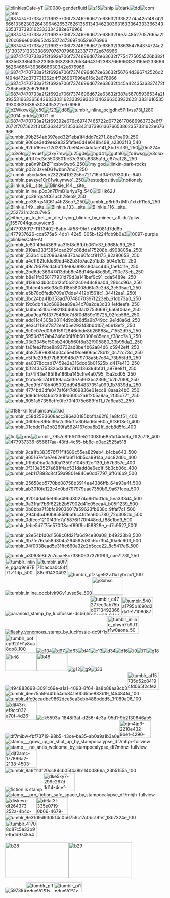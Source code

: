





![blinkiesCafe-yT](https://github.com/user-attachments/assets/441e5c26-8c13-4b95-9ff6-fc5b416c940d)
![0080-genderfluid](https://github.com/user-attachments/assets/7e2e2f38-9d5c-46a6-8e87-5b72acda5c87) ![z15](https://github.com/user-attachments/assets/b47fdcb4-b747-4f04-933b-464500f1f86e)![ship](https://github.com/user-attachments/assets/efa5b978-6b93-4b57-921b-907f097be7b5) ![dark](https://github.com/user-attachments/assets/983edace-91f1-4039-b026-b71e6e6df4f6)![dd](https://github.com/user-attachments/assets/24bc519b-7e09-4eef-bf28-b5cfe0bb475d)![com](https://github.com/user-attachments/assets/15d798de-6af1-4d92-894e-5d8add421527)![rem](https://github.com/user-attachments/assets/7025fdbc-028c-4087-94da-b8158b134651)![68747470733a2f2f692e706f7374696d672e63632f3352774a425148742f666133623032643964626537626135613434623036316333643333663436353737393162333334382e676966](https://github.com/user-attachments/assets/12b77004-b4fd-4d29-8390-57e18e8b3576)![68747470733a2f2f692e706f7374696d672e63632f6e7a48527057665a2f426c696e6b69652d35372d736974652e676966](https://github.com/user-attachments/assets/66cfba2f-3f79-485f-a57b-1b0f8bbf2ec0)![68747470733a2f2f692e706f7374696d672e63632f386354764374724c2f31303731333338697076707968323377772e676966](https://github.com/user-attachments/assets/3b070730-f610-447a-96a7-a9b6a7c0cc56)![68747470733a2f2f692e706f7374696d672e63632f775477505a526b382f633563386435323365363236326534643162383766666332316562336665626466643936666630342e676966](https://github.com/user-attachments/assets/937f02e5-af5b-410d-8619-7e9fde9eccac)![68747470733a2f2f692e706f7374696d672e63632f56764d396742526d2f494d472d373731362d4f726967696e616c2e676966](https://github.com/user-attachments/assets/1e898d25-372f-4836-b15e-416dc7519395)![68747470733a2f2f692e706f7374696d672e63632f445a42435a6337472f73656c662e676966](https://github.com/user-attachments/assets/97e81b23-3734-40c2-808d-4e964a36f25b)![68747470733a2f2f692e706f7374696d672e63632f387a56705936534a2f393531663365643633303162333939303134626630393262313831616535393036316365303435322e676966](https://github.com/user-attachments/assets/ae6340ad-5509-4a43-aff7-cc0ed0e3e290)![bZWkxwk](https://github.com/user-attachments/assets/1b6a3ac6-5bf7-47a6-9131-a3b2864f004f)![e50](https://github.com/user-attachments/assets/4e2e0ab4-d3ad-4f42-a88b-49d46bb9fb0e)![f23](https://github.com/user-attachments/assets/e215fc3c-bcba-4039-8a5a-516056df9186)![d88](https://github.com/user-attachments/assets/93ad1720-ca03-4c0f-92f3-bd70204b3a5a)![tumblr_inline_pcjgdhx5Pi1vss73l_1280](https://github.com/user-attachments/assets/34848d09-5d36-45d5-b331-ef27f35db155)![0014-pride](https://github.com/user-attachments/assets/6a8ea358-21ee-46b7-9cdf-23fb865681cb)![0071-bi](https://github.com/user-attachments/assets/7836894d-0b10-40ff-9efb-775faaac5875)![68747470733a2f2f69392e676c69747465722d67726170686963732e6f72672f7075622f313536342f31353634313739613676653862357331622e676966](https://github.com/user-attachments/assets/21fe64fa-45dd-4e7f-8f17-d843c5455860)![tumblr_99b254ab397eed32f1eba1f4ddd7c271_8be7be99_250](https://github.com/user-attachments/assets/c79779c1-4069-46a9-a5ad-74ce575e8d4d)![tumblr_906ce3ed9ee2e325fafae0d4e648b498_a2303f13_540](https://github.com/user-attachments/assets/97062d97-858b-4b3f-9ebe-2265d0e80909)![tumblr_92bb16ec712d28257be94ee4ddfae141_8bd7c139_250](https://github.com/user-attachments/assets/699c8c12-0475-48a6-931e-1de4741e0128)![0m224v](https://github.com/user-attachments/assets/02e02b70-5c0c-4460-8a59-e5e276bea55c)![io3v9q](https://github.com/user-attachments/assets/a7069839-1e62-4c5c-8357-260db73a6701)![1evuef](https://github.com/user-attachments/assets/7837bb36-9a37-4836-8253-a93b729a506f)![3xy7mw](https://github.com/user-attachments/assets/eea89c1d-050a-4c4e-8176-53a38c0dcd72)![u25g0e](https://github.com/user-attachments/assets/d4eca037-f313-43e8-a11e-405791d7be02)![jhgd41](https://github.com/user-attachments/assets/11093ab5-a176-4d99-8984-132cd1bd82be)![gutnl6](https://github.com/user-attachments/assets/08f49a95-b58c-4fdb-a31e-f8d19ab86776)![fq6wsg](https://github.com/user-attachments/assets/a056b89e-d28a-4ef9-82df-67d4f6de6eb0)![v3olux](https://github.com/user-attachments/assets/a5d882b3-8786-475c-93c8-43a3290a3778)![tumblr_4fb17cd3c5503501fe37e350a6385a1d_c87ca128_250](https://github.com/user-attachments/assets/6230b087-82bf-44c1-81d2-7fbbc3951ef1)![tumblr_pa8n9hBrZF1xsbv6wo6_250](https://github.com/user-attachments/assets/605be673-d994-40a7-862b-faead5d950f6)![my god](https://github.com/user-attachments/assets/68d13905-d798-4980-91ed-7e479b57a16d)![linkin-park-rocks](https://github.com/user-attachments/assets/ddc375a4-2b44-4d9c-b3c4-bee5ba5340f8)![tumblr_p02c3zkeDG1wbbn7mo7_250](https://github.com/user-attachments/assets/e5a2980f-b6f6-46ea-b16f-ba3638556703)![Tumblr-a5cda8ecb232264192256c721716cf34-97930dfc-640](https://github.com/user-attachments/assets/f059ab54-d4e9-4820-9322-0da7233fa1ec)![tumblr_pavzye1Cr01wiuymwo1_250](https://github.com/user-attachments/assets/30eb485a-4198-4b3f-970b-082e98a29421)![testedpositive](https://github.com/user-attachments/assets/f2484b65-e01d-4af9-940c-97c7b4fabb4e)![notlonely](https://github.com/user-attachments/assets/757847a9-dd55-408e-9647-d70676271e87)![Blinkie_98__site_](https://github.com/user-attachments/assets/818a49c4-62ef-4743-bb4f-c0d0f33aad48)![Blinkie_144__site_](https://github.com/user-attachments/assets/39c542b5-0f49-42fc-9b63-8973abd7d81c)![tumblr_inline_p3x3n7l7mB1u4yu7g_540](https://github.com/user-attachments/assets/5b7d20cf-e822-47c2-8b0f-e5caa5c61d82)![6IHk62J](https://github.com/user-attachments/assets/148d57ef-d1d2-4aec-9145-e2a2ece92103)![tumblr_pc38rqsNC61u4h28eo9_250](https://github.com/user-attachments/assets/8dd66be5-7924-4766-854f-aeee45871144)![tumblr_pc38rqsNC61u4h28eo7_250](https://github.com/user-attachments/assets/71ec9cb0-9969-4d64-af4b-f6dce9d05f01)![tumblr_p8rb9xtMfu1xtxh11o5_250](https://github.com/user-attachments/assets/9da86ac0-54e4-4cb3-a633-5f682c434136)![Blinkie_149__site_](https://github.com/user-attachments/assets/d07645df-0567-4903-b6e9-23b5944ec786)![Blinkie_133__site_](https://github.com/user-attachments/assets/e4ebbf19-eaca-4e7a-9f71-80cddc076f1b)![Blinkie_116__site_](https://github.com/user-attachments/assets/87989e2f-835c-4826-8288-382227ad25c1)![252731rd2czu7vk5](https://github.com/user-attachments/assets/e8164d57-71ef-4563-a0bd-b4bb3dd91d28)![either_go_to_hell_or_die_trying_blinkie_by_minecr_aft-dc2giiw](https://github.com/user-attachments/assets/27db5d7d-a598-4518-9ae8-83967f106f68)![1557044guouyvicm5](https://github.com/user-attachments/assets/9f1c7ea6-ac5b-4f21-a0c0-aa2d4bb31416) ![477935917-11f13402-8abb-4f58-9fdf-d46081d7dd6b](https://github.com/user-attachments/assets/3c9443c8-142f-4850-b1ae-e98fbb57868a)![477937626-cca575a5-4db1-42e5-805b-f224fdb9b0a3](https://github.com/user-attachments/assets/ca657410-e81a-489f-b0b1-50fa2c696db8)![0097-purple](https://github.com/user-attachments/assets/83ecf894-e53b-4a72-ab40-90a835c6d12d)![blinkiesCafe-At](https://github.com/user-attachments/assets/943f116c-629d-4814-a13e-cc8b26bd9140)![tumblr_fe80f49d4369faa3f5f8d6fbfb061c37_b968fc99_250](https://github.com/user-attachments/assets/8524a860-0105-4a4b-aebc-c6b89bca877e)![tumblr_910aa333f3854cad291c88dda175208b_d908805a_250](https://github.com/user-attachments/assets/e8035011-24d3-41a5-8465-71b5d9b35572)!![tumblr_553b41cb2096a9a8370ad60fccf81175_92a80653_250](https://github.com/user-attachments/assets/55f36266-3f24-4efd-9333-a215780d01c9)![tumblr_a4e1f92fcfdc89dd482b3f57ac251bd3_504e1c12_250](https://github.com/user-attachments/assets/a882240b-ded5-4e2e-a706-200bd6f00159)![tumblr_49c79579cd46df0fe98a998c80acc445_fae1411e_250](https://github.com/user-attachments/assets/fcf08ba6-7f76-4c3d-85ca-8bf69e56ddfe)![tumblr_2bd6de36947413dbb8e48d146a48e8b9_790c73eb_250](https://github.com/user-attachments/assets/44cf616b-f472-41c0-90bb-28eed72b27c7)![tumblr_b8e11fc858177931d79d3a141bef9c91_cda5489e_250](https://github.com/user-attachments/assets/cab8012f-b4b1-4bd3-b01f-ff4809ccb8b8)![tumblr_4139a3db0c0b12bf0b312c0e44c86a04_29bcc96a_250](https://github.com/user-attachments/assets/6813597c-de5d-4742-9729-efe4e7e972f0)![tumblr_3bfcd45b6d38d0d18b58008d6fa3c2d8_3c535ac1_250](https://github.com/user-attachments/assets/b2071d8c-a92c-4618-acaf-d489ed384047)![tumblr_e5b78c6fedb709e17dde4412b1561fc1_344f2aa1_250](https://github.com/user-attachments/assets/e8482d8b-8fc0-4703-ab34-5221e3261a60)!![tumblr_3bc24ba41b353ad70748070397f223eb_61db73a0_250](https://github.com/user-attachments/assets/56cac499-d30c-4b01-b617-f9fb375f2338)![tumblr_19c6db4a3c6898ea89e34c78a2de3d33_1efdeefe_250](https://github.com/user-attachments/assets/2b550cac-b1a4-47bc-ac70-088b8cbecc2f)![tumblr_1a4bca510c7e9218b460d3ad27536697_6a0406ae_250](https://github.com/user-attachments/assets/8df09a6a-92ea-48e7-8655-e01fff862ba6)![tumblr_aba9ca76f3775460c7d8f0d859e19725_92fcb566_250](https://github.com/user-attachments/assets/420ded41-e04e-44fd-b5bd-0642b11f762f)![tumblr_edd11c4305a08114d9c8b6d5a9b749cc_9e1d8a6d_250](https://github.com/user-attachments/assets/24a1850b-1006-4f8a-9205-704b7f97308a)![tumblr_9e3cf113bf7872eaf05e293f43bb4107_e0613ef2_250](https://github.com/user-attachments/assets/63d3ae11-3eed-4989-ba3a-7ba011346338)![tumblr_8e0c07ed0fb5159f2846dbde8b26888a_71552d95_250](https://github.com/user-attachments/assets/211df4e0-ca3a-4171-b0df-857c1fe308d6)![tumblr_5950d757ab4246d0f4f0b60308e85ece_f38cc7a3_250](https://github.com/user-attachments/assets/dd1ea09e-679c-4a64-b32c-846c11011115)![tumblr_03d3345cf50bb240b560f8a32f905880_33b95da2_250](https://github.com/user-attachments/assets/6b666ac3-a9bc-4cb2-8863-ce596625f357)![tumblr_fa0fee2fdbe8b93732ad8be4b62a84d6_c5942eff_250](https://github.com/user-attachments/assets/09ff474f-849d-4153-835e-2847b334f277)
![tumblr_4b875899804d04d5e4f9ce606ac78b12_0c72c73d_250](https://github.com/user-attachments/assets/f8adb739-2bb3-47b7-a292-ad95f6c22d4f)
![tumblr_c5f9e298d77b899948d7f9708a5b7e64_73b55fd9_250](https://github.com/user-attachments/assets/4e98d8b4-90ff-4405-a0d6-f98be902f9fa)![tumblr_ea0378dcab17459e2a316dcd6b01525b_d417e413_250](https://github.com/user-attachments/assets/e08764ac-14a6-4e1b-be5b-cd78b465b558)![tumblr_15f243a75332bd3dbc741a136394bf31_a979e8f1_250](https://github.com/user-attachments/assets/82fb477b-ba08-45bc-a009-9a054c96f9e3)![tumblr_fb74f43e485f8e186ba145cffe4a0795_f5a2cd05_250](https://github.com/user-attachments/assets/8dbc7d3f-f20b-4759-a401-ad5a2a81297e)![tumblr_12a1ce5d7461f89ac4d3e75963bc2369_1b2b7098_250](https://github.com/user-attachments/assets/3ce560a9-2a0b-4a86-8fd1-57ecb210af1b)![tumblr_9ed9fd7f8b405092dd9484837351a099_1b7839da_250](https://github.com/user-attachments/assets/dfd457c7-d7fc-496c-a380-47c6df07d534)![tumblr_4774bd3dfe047af6f47d69836e01ecc8_8aaa24b6_250](https://github.com/user-attachments/assets/88c63eb9-6e0c-47d4-aaa3-49c7fecb5f87)!![tumblr_1d9dc1e346b233d9d600c2a6f205a9aa_2f35c771_250](https://github.com/user-attachments/assets/03af2692-23fe-44f1-acc4-5ec6937981e1)![tumblr_6051a57356cffc0fe70f4075c689fd11_f7d6ea52_250](https://github.com/user-attachments/assets/31219e86-418c-4de2-bdec-52a7ec4059b9)





































































































![0188-knifechainsaw](https://github.com/user-attachments/assets/375b76e5-d113-4adf-bf5d-48c6aa063e27)![kid](https://github.com/user-attachments/assets/bf737897-e81b-4111-a0c6-a01dd6a8f310)![tumblr_c58d2583608acc386e20185bbf4a62f6_1e8fcf51_400](https://github.com/user-attachments/assets/cae03a45-34da-40e8-b657-9de0f8a75082)![tumblr_060fec896c39a2c36d1fa3b6ad6de60a_9f3618e0_400](https://github.com/user-attachments/assets/2eb9fdff-8608-4f61-b17b-4e5c17d2b772)![tumblr_01cbdc11a3b8269fa5624167cba8b2ff_dcb8d5fd_400](https://github.com/user-attachments/assets/4793fc87-50d4-4e6e-a081-8d5108f0a391)









![fict](https://github.com/user-attachments/assets/40e11b78-0205-41b2-abe4-7b7a976bd423)![pros](https://github.com/user-attachments/assets/9bba3736-ee66-45ab-83d3-30b6ccc38f87)![tumblr_7957c8f6f613e521008fb6851d14dd6a_fff2c7f8_400](https://github.com/user-attachments/assets/e3fc7fb0-2f07-4b81-a00f-ca46f5cb26a8)![477937336-656817aa-43fd-4c55-bb8c-d0ac2525a518](https://github.com/user-attachments/assets/5952115b-f177-4cc4-9427-aac94df29c15)

![tumblr_9ca1fb383576f71f1f689c55ea829eb4_b1cbe643_500](https://github.com/user-attachments/assets/54ba3826-fd37-492a-b3c6-ea63b48b100f)![tumblr_965167efae7e62e8fa6f11db5ca9914a_adc82d0c_400](https://github.com/user-attachments/assets/28c2d406-2c8a-4d9f-9308-83d60907b6b9)![tumblr_ffffdb0ba0a3d0a13591c104592ef139_b57b357e_400](https://github.com/user-attachments/assets/08bb325c-4f4b-4501-ac89-dba95154a77a)![tumblr_0f313e3527a681f4ac531dadd8e6ec1f_5b3cb06c_400](https://github.com/user-attachments/assets/d0895482-facc-4b6f-bbe6-2a5f53f5abce)![tumblr_ceb117893c84f59a9801e840e0dd7797_6ff616b9_500](https://github.com/user-attachments/assets/cc15465c-c614-427a-ab13-8ae84c3f07c1)

![tumblr_25658cb5770bd08758b3914ea4386ffb_64a93e4f_500](https://github.com/user-attachments/assets/cbe9cfb8-711c-48d1-a6a1-e9d71fd79fa0)![tumblr_ab3010fe122c4c0bd797979aae7350b9_9a671cea_500](https://github.com/user-attachments/assets/6a89b69f-b67e-4613-b85a-ac082dc217d9)













![tumblr_92014da05ef65e49bd30274d661d01db_5ea333d4_500](https://github.com/user-attachments/assets/ce61708f-bfe5-487d-a96e-0cceb5bb303c)![tumblr_9a31faf7b6f622b2b57902d41c05eea4_b05f1239_500](https://github.com/user-attachments/assets/18c3b7e5-89cd-4b92-9f52-2adc545460ea)![tumblr_0b8bba7f3bfc99036017a59623fb638c_9ffaf7c1_500](https://github.com/user-attachments/assets/3f7b0d60-7c9c-41ae-af61-08f68abc3944)![tumblr_294b4b490b95859baf6c4fdfea60c780_72d308dd_500](https://github.com/user-attachments/assets/b2c01557-af48-4b43-bb31-03237d80d532)![tumblr_0dfcec1210f43fe7a15876f170f448cd_f88c1bd9_500](https://github.com/user-attachments/assets/e850c495-a673-429e-92c1-550aa9000ced)![tumblr_febe5d7f75e570ff8aef69f9cd58829e_ed7c9527_500](https://github.com/user-attachments/assets/525945d2-f8cf-4654-b85f-4f49a951ebf6)!

![tumblr_a2e54b1d0d1568c6fd21fa6d94e80a08_b49223b8_500](https://github.com/user-attachments/assets/8d97e143-0fe1-48bf-bf45-afc8edafbe63)![tumblr_3b7fe76da58d804a294592d8fc6c73b4_10a6c603_500](https://github.com/user-attachments/assets/f39f09d3-e9b7-4e94-a0de-a92db9d20b3f)![tumblr_94f0038ead5e31ffc660a32c2b5cce22_8c5417e6_500](https://github.com/user-attachments/assets/f43fef29-b6b7-4a88-8a09-6c31ea40c99d)






















![tumblr_a3063e8b2c7caae8c73360637376f9f3_cae7f73f_250](https://github.com/user-attachments/assets/3ff3a51d-ad91-473d-9946-88da154d1e83)<img width="99" height="56" alt="tumblr_inline_pgaq9n97E71v11djx_500" src="https://github.com/user-attachments/assets/c3d5918a-90ae-4f48-9b5d-0658b04699ab" /><img width="99" height="56" alt="tumblr_a0f771bacba0c84f88c6143049200114_53e37f0a_500" src="https://github.com/user-attachments/assets/f987f091-c3ed-4cec-8c99-3044a0fad025" />![tumblr_pfzsge92vJ1xzybrpo1_100](https://github.com/user-attachments/assets/db229315-3386-42ba-832c-f642afe33400)![tumblr_inline_oqcbfvk9Gv1uvsq5e_500](https://github.com/user-attachments/assets/e6bec1dc-ed67-41ff-a946-37d4e6c5757d)<img width="99" height="56" alt="y3xhsc" src="https://github.com/user-attachments/assets/10cf1c0a-ca3a-4b27-af6c-bd60c8df7295" />![paranoid_stamp_by_lucifossie-dcb6jhi](https://github.com/user-attachments/assets/91383f8d-3b15-4b9f-9306-62bf32a3515c)<img width="100" height="61" alt="tumblr_c47277ee3ab75bd071349236695aa118_84ee4b21_100" src="https://github.com/user-attachments/assets/cca47427-73e9-4eab-9062-681376356e68" /><img width="99" height="56" alt="tumblr_540a1795b1690d2da1e17108d87b350f_283ce554_100" src="https://github.com/user-attachments/assets/2f714576-1469-44eb-8634-467377c28ce9" />![flashy_venomous_stamp_by_lucifossie-dc9fr1x](https://github.com/user-attachments/assets/2bb0e862-3700-43a7-a786-eeaedaeb0805)<img width="99" height="56" alt="tumblr_inline_phwh7b9JTr1w0aona_500" src="https://github.com/user-attachments/assets/46a16b79-54d1-4eda-bf1d-b4ae5cec26a1" /><img width="99" height="56" alt="tumblr_pofep92i1H1y8ua8do8_100" src="https://github.com/user-attachments/assets/7c78e6d2-7fc6-4fe0-ad12-969892606202" />![d104](https://github.com/user-attachments/assets/d794f2ad-c995-4766-9a11-1da72f09efaf)![d97](https://github.com/user-attachments/assets/c252da27-8c4b-486a-93e3-036c2d2b34ff)![d63](https://github.com/user-attachments/assets/a1401957-abee-420a-bae4-8c05a76b864b)![d41](https://github.com/user-attachments/assets/025d5e18-290f-477a-ba30-32c733404a46)![c13](https://github.com/user-attachments/assets/561bcd8d-fada-4c99-81bd-2794e2d56705)![d34](https://github.com/user-attachments/assets/0891202a-8fdf-4d9a-8b2e-2d5916114a22)![d16](https://github.com/user-attachments/assets/031c61bf-04ac-4a01-9128-e9aea8eea690)![i9](https://github.com/user-attachments/assets/267dcb71-ce99-43c8-9bec-487265351b81)![i11](https://github.com/user-attachments/assets/a3156a15-28e5-4aa8-911a-69d55f2a019d)![g18](https://github.com/user-attachments/assets/0b7184db-2a86-4378-88b6-5733e123d7a1)<img width="99" height="55" alt="k46" src="https://github.com/user-attachments/assets/5b6e0aa9-e474-42ff-8639-feb26f19ff46" /><img width="99" height="56" alt="k48" src="https://github.com/user-attachments/assets/f0ad54cd-1e5f-4637-ae60-d6d4d111bea6" />![g12](https://github.com/user-attachments/assets/ac9e6b49-f432-4ba3-aaea-af753a38c681)![g9](https://github.com/user-attachments/assets/92c2bf15-eb39-416a-8e45-330d2feffc18)![i33](https://github.com/user-attachments/assets/f43cf3a9-6932-4948-974a-d5b4d4c83767)![494883698-3091c69e-a1a1-4093-8f64-8a8b88aa8cb3](https://github.com/user-attachments/assets/08b09ae2-344d-4d64-a307-aa86a5de8ac6)<img width="99" height="56" alt="tumblr_af15735d52c8419cfd065f2cfe211f19_e71fae2e_100" src="https://github.com/user-attachments/assets/49eb7312-8599-46a7-aaba-e1aa715e25e0" />![tumblr_4ee75a59d4fb54db841e00d5be883b19_f45484fd_100](https://github.com/user-attachments/assets/ef2a2ae4-4c9e-42d6-9a3e-fddcfa64ae65)![tumblr_4fc9ccadbe9862dce5ea3ebb488bddd5_3f089a06_100](https://github.com/user-attachments/assets/d3b2275d-e7d1-41c1-962e-6257061735ab)<img width="99" height="56" alt="djf43rk-ef9cc032-a70f-4d26-be70-942f70a8413e" src="https://github.com/user-attachments/assets/84ed3a5c-bf71-47b9-ad55-2544549d6b7a" />![dk5593u-1848f3af-d256-4e3a-95d1-9b2130646ab5](https://github.com/user-attachments/assets/d3f10115-7736-4e7a-8333-8169f90839a3)![df7mibw-fbf73719-98b5-43ce-ba35-ab0a9a1b3a0e](https://github.com/user-attachments/assets/dcb7df72-0bf8-4bb6-aa52-5f88d69b589d)<img width="99" height="56" alt="djm4jp3-2210e432-9be1-4290-adeb-dd18b8753109" src="https://github.com/user-attachments/assets/6be56386-de39-4576-a90c-f068351a2f62" />![stamp___grow_up_or_shut_up_by_stampocalypse_df7mhpr-fullview](https://github.com/user-attachments/assets/1e028f54-0fed-46ba-b834-98534c6178e0)![stamp___no_antis_welcome_by_stampocalypse_df7mhnz-fullview](https://github.com/user-attachments/assets/38b8012d-a977-413d-975f-a7eb1c5bfc2a)<img width="99" height="57" alt="djf2amc-177896a2-2138-4503-b010-b6d51cc2932b" src="https://github.com/user-attachments/assets/b3ac4435-718c-4051-934d-b1f30bc0b951" />![tumblr_8a6f113f20cc84cb05f4a8b11400866a_23b5155a_100](https://github.com/user-attachments/assets/4fc33cbb-0eed-422a-97fb-3c23d27f77ab)
![fiction is stamp](https://github.com/user-attachments/assets/7013644b-3e4d-43d5-b171-98aa262a0301)
<img width="99" height="56" alt="dke5ky7-299c267d-1d14-4cef-8e3f-776eb51eb342" src="https://github.com/user-attachments/assets/98682a8e-358b-4a12-b84f-463ba3793cf8" />![stamp___pro_fiction_safe_space_by_stampocalypse_df7mhjh-fullview](https://github.com/user-attachments/assets/dca5ca58-b01e-44d4-bf97-6102a28e6ce1)<img width="99" height="56" alt="diskevx-df264373-252a-4b4c-b569-aa3f0b72e67f" src="https://github.com/user-attachments/assets/c4375381-958f-403b-b732-adab70a88a72" /><img width="99" height="56" alt="di6at3l-335e0719-0b66-4679-bbad-32a87744a0f4" src="https://github.com/user-attachments/assets/527be443-1167-4633-8408-157d3ff6cf6c" />![tumblr_9e31d9d93d514c0b6759c17c0bc19fef_18b7324e_100](https://github.com/user-attachments/assets/31d419e9-ee77-495c-95f5-31d873d19efb)<img width="99" height="56" alt="tumblr_41708d87c5e33b9efbdd974554a6bd7d_67933be7_100" src="https://github.com/user-attachments/assets/2c6ecd20-57e7-4f80-80ac-ac97b7dedb71" />




















<img width="200" height="112" alt="b28" src="https://github.com/user-attachments/assets/d344bced-a1da-44c7-80b1-30755608fb7c" /><img width="200" height="112" alt="b29" src="https://github.com/user-attachments/assets/e33c04f4-2562-4558-9537-166a2fb7e48d" />



























![597386](https://github.com/user-attachments/assets/b72c8e2b-556a-4c70-b819-42d79377f6a8)<img width="88" height="31" alt="tumblr_pi1ndunVC51xmskxho3_100" src="https://github.com/user-attachments/assets/a0593e39-cec3-4f65-8e35-d19c6c499ad2" /><img width="88" height="31" alt="tumblr_pi1ndunVC51xmskxho1_100" src="https://github.com/user-attachments/assets/a05efc01-1d4b-486f-99cb-f172cf5c7fcf" />

































